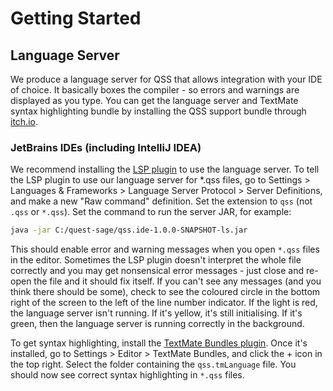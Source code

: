 # Getting Started

## Language Server

We produce a language server for QSS that allows integration with your IDE of choice. It basically boxes the compiler - so errors and warnings are displayed as you type. You can get the language server and TextMate syntax highlighting bundle by installing the QSS support bundle through [itch.io](https://thirds.itch.io/quest-sage).

### JetBrains IDEs \(including IntelliJ IDEA\)

We recommend installing the [LSP plugin](https://plugins.jetbrains.com/plugin/10209-lsp-support) to use the language server. To tell the LSP plugin to use our language server for \*.qss files, go to Settings &gt; Languages & Frameworks &gt; Language Server Protocol &gt; Server Definitions, and make a new "Raw command" definition. Set the extension to `qss` \(not `.qss` or `*.qss`\). Set the command to run the server JAR, for example:

```bash
java -jar C:/quest-sage/qss.ide-1.0.0-SNAPSHOT-ls.jar
```

This should enable error and warning messages when you open `*.qss` files in the editor. Sometimes the LSP plugin doesn't interpret the whole file correctly and you may get nonsensical error messages - just close and re-open the file and it should fix itself. If you can't see any messages \(and you think there should be some\), check to see the coloured circle in the bottom right of the screen to the left of the line number indicator. If the light is red, the language server isn't running. If it's yellow, it's still initialising. If it's green, then the language server is running correctly in the background.

To get syntax highlighting, install the [TextMate Bundles plugin](https://plugins.jetbrains.com/plugin/7221-textmate-bundles). Once it's installed, go to Settings &gt; Editor &gt; TextMate Bundles, and click the + icon in the top right. Select the folder containing the `qss.tmLanguage` file. You should now see correct syntax highlighting in `*.qss` files.

